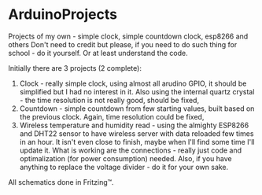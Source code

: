 # ArduinoProjects
Projects of my own - simple clock, simple countdown clock, esp8266 and others
Don't need to credit but please, if you need to do such thing for school - do it yourself. Or at least understand the code.

Initially there are 3 projects (2 complete):
  1. Clock - really simple clock, using almost all arudino GPIO, it should be simplified but I had no interest in it. Also using the           internal quartz crystal - the time resolution is not really good, should be fixed,
  2. Countdown - simple countdown from few starting values, built based on the previous clock. Again, time resolution could be fixed,
  3. Wireless temperature and humidity read - using the almighty ESP8266 and DHT22 sensor to have wireless server with data reloaded few       times in an hour. It isn't even close to finish, maybe when I'll find some time I'll update it. What is working are the                  connections - really just code and optimalization (for power consumption) needed.
      Also, if you have anything to replace the voltage divider - do it for your own sake.

All schematics done in Fritzing™.
